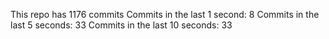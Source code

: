 This repo has 1176 commits
Commits in the last 1 second: 8
Commits in the last 5 seconds: 33
Commits in the last 10 seconds: 33
